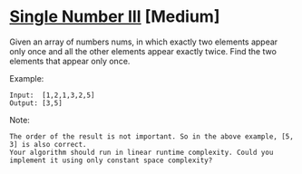 # [Single Number III](https://leetcode.com/problems/single-number-iii/) [Medium]

Given an array of numbers nums, in which exactly two elements appear only once and all the other elements appear exactly twice. Find the two elements that appear only once.

Example:
```
Input:  [1,2,1,3,2,5]
Output: [3,5]
```
Note:
```
The order of the result is not important. So in the above example, [5, 3] is also correct.
Your algorithm should run in linear runtime complexity. Could you implement it using only constant space complexity?
```